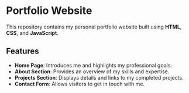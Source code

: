 # Portfolio Website

This repository contains my personal portfolio website built using **HTML**, **CSS**, and **JavaScript**.

## Features
- **Home Page**: Introduces me and highlights my professional goals.
- **About Section**: Provides an overview of my skills and expertise.
- **Projects Section**: Displays details and links to my completed projects.
- **Contact Form**: Allows visitors to get in touch with me.

